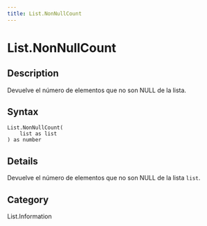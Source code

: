 ```yaml
---
title: List.NonNullCount
---
```


# List.NonNullCount


## Description

Devuelve el número de elementos que no son NULL de la lista.


## Syntax

```powerquery
List.NonNullCount(
    list as list
) as number
```


## Details

Devuelve el número de elementos que no son NULL de la lista <code>list</code>.



## Category
List.Information

